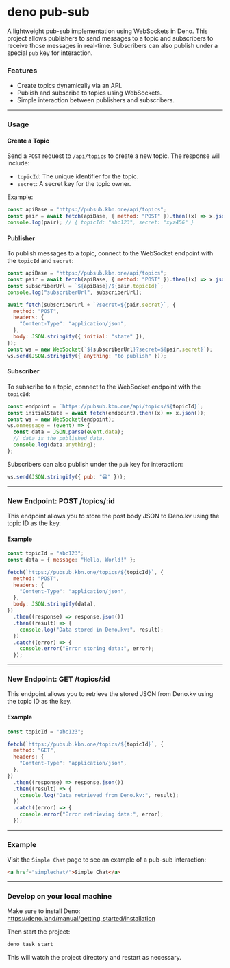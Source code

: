 # deno pub-sub

A lightweight pub-sub implementation using WebSockets in Deno. This project
allows publishers to send messages to a topic and subscribers to receive those
messages in real-time. Subscribers can also publish under a special `pub` key
for interaction.

### Features

- Create topics dynamically via an API.
- Publish and subscribe to topics using WebSockets.
- Simple interaction between publishers and subscribers.

---

### Usage

#### Create a Topic

Send a `POST` request to `/api/topics` to create a new topic. The response will
include:

- `topicId`: The unique identifier for the topic.
- `secret`: A secret key for the topic owner.

Example:

```javascript
const apiBase = "https://pubsub.kbn.one/api/topics";
const pair = await fetch(apiBase, { method: "POST" }).then((x) => x.json());
console.log(pair); // { topicId: "abc123", secret: "xyz456" }
```

#### Publisher

To publish messages to a topic, connect to the WebSocket endpoint with the
`topicId` and `secret`:

```javascript
const apiBase = "https://pubsub.kbn.one/api/topics";
const pair = await fetch(apiBase, { method: "POST" }).then((x) => x.json());
const subscriberUrl = `${apiBase}/${pair.topicId}`;
console.log("subscriberUrl", subscriberUrl);

await fetch(subscriberUrl + `?secret=${pair.secret}`, {
  method: "POST",
  headers: {
    "Content-Type": "application/json",
  },
  body: JSON.stringify({ initial: "state" }),
});
const ws = new WebSocket(`${subscriberUrl}?secret=${pair.secret}`);
ws.send(JSON.stringify({ anything: "to publish" }));
```

#### Subscriber

To subscribe to a topic, connect to the WebSocket endpoint with the `topicId`:

```javascript
const endpoint = `https://pubsub.kbn.one/api/topics/${topicId}`;
const initialState = await fetch(endpoint).then((x) => x.json());
const ws = new WebSocket(endpoint);
ws.onmessage = (event) => {
  const data = JSON.parse(event.data);
  // data is the published data.
  console.log(data.anything);
};
```

Subscribers can also publish under the `pub` key for interaction:

```javascript
ws.send(JSON.stringify({ pub: "😀" }));
```

---

### New Endpoint: POST /topics/:id

This endpoint allows you to store the post body JSON to Deno.kv using the topic
ID as the key.

#### Example

```javascript
const topicId = "abc123";
const data = { message: "Hello, World!" };

fetch(`https://pubsub.kbn.one/topics/${topicId}`, {
  method: "POST",
  headers: {
    "Content-Type": "application/json",
  },
  body: JSON.stringify(data),
})
  .then((response) => response.json())
  .then((result) => {
    console.log("Data stored in Deno.kv:", result);
  })
  .catch((error) => {
    console.error("Error storing data:", error);
  });
```

---

### New Endpoint: GET /topics/:id

This endpoint allows you to retrieve the stored JSON from Deno.kv using the
topic ID as the key.

#### Example

```javascript
const topicId = "abc123";

fetch(`https://pubsub.kbn.one/topics/${topicId}`, {
  method: "GET",
  headers: {
    "Content-Type": "application/json",
  },
})
  .then((response) => response.json())
  .then((result) => {
    console.log("Data retrieved from Deno.kv:", result);
  })
  .catch((error) => {
    console.error("Error retrieving data:", error);
  });
```

---

### Example

Visit the `Simple Chat` page to see an example of a pub-sub interaction:

```html
<a href="simplechat/">Simple Chat</a>
```

---

### Develop on your local machine

Make sure to install Deno: https://deno.land/manual/getting_started/installation

Then start the project:

```bash
deno task start
```

This will watch the project directory and restart as necessary.
